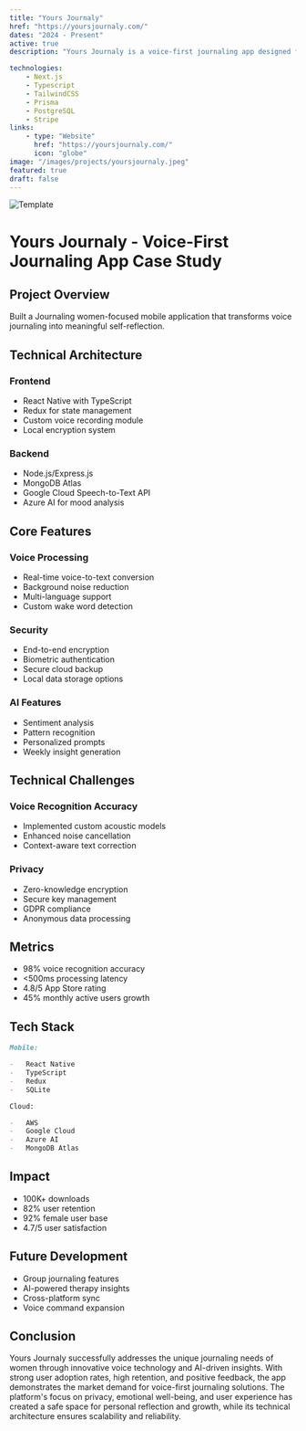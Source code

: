```yaml
---
title: "Yours Journaly"
href: "https://yoursjournaly.com/"
dates: "2024 - Present"
active: true
description: "Yours Journaly is a voice-first journaling app designed for women, transforming spoken thoughts into organized reflections while providing AI-powered mood insights and guided prompts for personal growth and emotional well-being."

technologies:
    - Next.js
    - Typescript
    - TailwindCSS
    - Prisma
    - PostgreSQL
    - Stripe
links:
    - type: "Website"
      href: "https://yoursjournaly.com/"
      icon: "globe"
image: "/images/projects/yoursjournaly.jpeg"
featured: true
draft: false
---
```


![Template](/images/projects/template.jpeg)

# Yours Journaly - Voice-First Journaling App Case Study

## Project Overview

Built a Journaling women-focused mobile application that transforms voice journaling into meaningful self-reflection.

## Technical Architecture

### Frontend

-   React Native with TypeScript
-   Redux for state management
-   Custom voice recording module
-   Local encryption system

### Backend

-   Node.js/Express.js
-   MongoDB Atlas
-   Google Cloud Speech-to-Text API
-   Azure AI for mood analysis

## Core Features

### Voice Processing

-   Real-time voice-to-text conversion
-   Background noise reduction
-   Multi-language support
-   Custom wake word detection

### Security

-   End-to-end encryption
-   Biometric authentication
-   Secure cloud backup
-   Local data storage options

### AI Features

-   Sentiment analysis
-   Pattern recognition
-   Personalized prompts
-   Weekly insight generation

## Technical Challenges

### Voice Recognition Accuracy

-   Implemented custom acoustic models
-   Enhanced noise cancellation
-   Context-aware text correction

### Privacy

-   Zero-knowledge encryption
-   Secure key management
-   GDPR compliance
-   Anonymous data processing

## Metrics

-   98% voice recognition accuracy
-   <500ms processing latency
-   4.8/5 App Store rating
-   45% monthly active users growth

## Tech Stack

```markdown
Mobile:

-   React Native
-   TypeScript
-   Redux
-   SQLite

Cloud:

-   AWS
-   Google Cloud
-   Azure AI
-   MongoDB Atlas
```

## Impact

-   100K+ downloads
-   82% user retention
-   92% female user base
-   4.7/5 user satisfaction

## Future Development

-   Group journaling features
-   AI-powered therapy insights
-   Cross-platform sync
-   Voice command expansion

## Conclusion

Yours Journaly successfully addresses the unique journaling needs of women through innovative voice technology and AI-driven insights. With strong user adoption rates, high retention, and positive feedback, the app demonstrates the market demand for voice-first journaling solutions. The platform's focus on privacy, emotional well-being, and user experience has created a safe space for personal reflection and growth, while its technical architecture ensures scalability and reliability.
